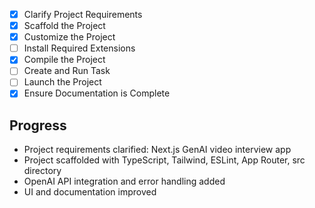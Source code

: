 - [x] Clarify Project Requirements
- [x] Scaffold the Project
- [x] Customize the Project
- [ ] Install Required Extensions
- [x] Compile the Project
- [ ] Create and Run Task
- [ ] Launch the Project
- [x] Ensure Documentation is Complete

## Progress
- Project requirements clarified: Next.js GenAI video interview app
- Project scaffolded with TypeScript, Tailwind, ESLint, App Router, src directory
- OpenAI API integration and error handling added
- UI and documentation improved
